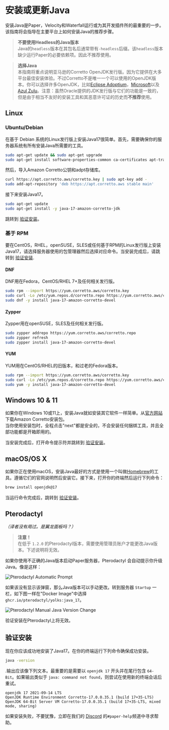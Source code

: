 
# 安装或更新Java 

安装Java是Paper，Velocity和Waterfall运行或为其开发插件所的最重要的一步。  
该指南将会指导在主要平台上如何安装Java的推荐步骤。

> **不要使用Headless的Java版本**  
> Java的`headless`版本在其包名后通常带有`-headless`后缀。该`headless`版本缺少运行Paper的必要依赖项。因此不推荐使用。

> **选择Java**  
>  本指南将重点说明亚马逊的Corretto OpenJDK发行版。因为它提供在大多平台最佳安装体验。不过Corretto不是唯一一个可以使用的OpenJDK版本。你可以选择许多OpenJDK，比如[Eclipse Adoptium](https://adoptium.net/)，[Microsoft](https://www.microsoft.com/openjdk)以及[Azul Zulu](https://www.azul.com/downloads/?package=jdk)。注意：虽然Oracle提供的JDK发行版与它们的功能是一致的，但是由于相当不友好的安装工具和其恶意许可证的历史而**不推荐**使用。

## Linux

### Ubuntu/Debian

在基于 Debian 系统的Linux发行版上安装Java17很简单。首先，需要确保你的服务器系统有所有安装Java所需要的工具。

```bash
sudo apt-get update && sudo apt-get upgrade
sudo apt-get install software-properties-common ca-certificates apt-transport-https curl
```

然后，导入Amazon Corretto公钥和adpt存储库。

```bash
curl https://apt.corretto.aws/corretto.key | sudo apt-key add -
sudo add-apt-repository 'deb https://apt.corretto.aws stable main'
```

接下来安装Java17。

```bash
sudo apt-get update
sudo apt-get install -y java-17-amazon-corretto-jdk
```

跳转到 [验证安装](#验证安装)。

### 基于 RPM

要在CentOS，RHEL，openSUSE，SLES或任何基于RPM的Linux发行版上安装Java17，请选择服务器使用的包管理器然后选择对应命令。当安装完成后，请跳转到 [验证安装](#verifying-installation).

#### DNF

DNF用在Fedora，CentOS/RHEL 7+及任何相关发行版。

```bash
sudo rpm --import https://yum.corretto.aws/corretto.key
sudo curl -Lo /etc/yum.repos.d/corretto.repo https://yum.corretto.aws/corretto.repo
sudo dnf -y install java-17-amazon-corretto-devel
```

#### Zypper

Zypper用在openSUSE，SLES及任何相关发行版。

```bash
sudo zypper addrepo https://yum.corretto.aws/corretto.repo
sudo zypper refresh
sudo zypper install java-17-amazon-corretto-devel
```

#### YUM

YUM用在CentOS/RHEL的旧版本，和过老的Fedora版本。

```bash
sudo rpm --import https://yum.corretto.aws/corretto.key
sudo curl -Lo /etc/yum.repos.d/corretto.repo https://yum.corretto.aws/corretto.repo
sudo yum -y install java-17-amazon-corretto-devel
```

## Windows 10 & 11

如果你在Windows 10或11上，安装Java就如安装其它软件一样简单。从[官方网站](https://corretto.aws/downloads/latest/amazon-corretto-17-x64-windows-jdk.msi)下载Amazon Corretto安装包。  
当你使用安装包时，全程点击"next"都是安全的，不会安装任何捆绑工具，并且全部功能都是开箱即用的。

当安装完成后，打开命令提示符并跳转到 [验证安装](#验证安装)。

## macOS/OS X

如果你正在使用macOS，安装Java最好的方式是使用一个叫做[Homebrew](https://brew.sh)的工具。遵循它们的官网说明然后安装它。接下来，打开你的终端然后运行下列命令：

```bash
brew install openjdk@17
```

当运行命令完成后，跳转到 [验证安装](#验证安装)。

## Pterodactyl
*（译者没有用过。是翼龙面板吗？）*

> **注意！**    
> 在低于 `1.2.0` 的Pterodactyl版本，需要使用管理员账户才能更改Java版本。下述说明将无效。

如果你使用不正确的Java版本启动Paper服务器，Pterodactyl 会自动提示你升级Java。像是这样：

![Pterodactyl Automatic Prompt](https://docs.papermc.io/assets/images/pterodactyl-prompt-08eaa04490182b153a7e203d414da64b.png)

如果该没有显示该弹窗，那么Java版本可以手动更改。转到服务器 `Startup` 一栏，如下图一样在"Docker Image"中选择 `ghcr.io/pterodactyl/yolks:java_17`。

![Pterodactyl Manual Java Version Change](https://docs.papermc.io/assets/images/pterodactyl-manual-59004882b8766e775ceefd62de2cbc50.png)

验证安装在Pterodactyl上将无效。

## 验证安装

现在你应该成功地安装了Java17。在你的终端运行下列命令确保成功安装。

```bash
java -version
```

.输出应该像下列文本。最重要的是需要以 `openjdk 17` 开头并在尾行包含 `64-Bit`。如果输出类似于 `java: command not found`，则尝试在使用新的终端会话后重试。

```
openjdk 17 2021-09-14 LTS
OpenJDK Runtime Environment Corretto-17.0.0.35.1 (build 17+35-LTS)
OpenJDK 64-Bit Server VM Corretto-17.0.0.35.1 (build 17+35-LTS, mixed mode, sharing)
```

如果安装失败，不要犹豫，立即在我们的 [Discord](https://discord.gg/papermc) 的`#paper-help`频道中寻求帮助。
